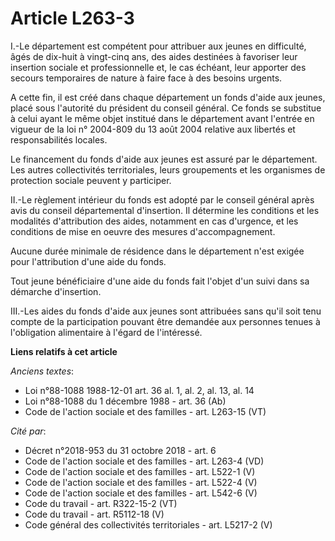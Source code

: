 # Article L263-3

I.-Le département est compétent pour attribuer aux jeunes en difficulté, âgés de dix-huit à vingt-cinq ans, des aides
destinées à favoriser leur insertion sociale et professionnelle et, le cas échéant, leur apporter des secours temporaires de
nature à faire face à des besoins urgents.

A cette fin, il est créé dans chaque département un fonds d'aide aux jeunes, placé sous l'autorité du président du conseil
général. Ce fonds se substitue à celui ayant le même objet institué dans le département avant l'entrée en vigueur de la loi
n° 2004-809 du 13 août 2004 relative aux libertés et responsabilités locales. 

Le financement du fonds d'aide aux jeunes est assuré par le département. Les autres collectivités territoriales, leurs
groupements et les organismes de protection sociale peuvent y participer. 

II.-Le règlement intérieur du fonds est adopté par le conseil général après avis du conseil départemental d'insertion. Il
détermine les conditions et les modalités d'attribution des aides, notamment en cas d'urgence, et les conditions de mise en
oeuvre des mesures d'accompagnement. 

Aucune durée minimale de résidence dans le département n'est exigée pour l'attribution d'une aide du fonds. 

Tout jeune bénéficiaire d'une aide du fonds fait l'objet d'un suivi dans sa démarche d'insertion. 

III.-Les aides du fonds d'aide aux jeunes sont attribuées sans qu'il soit tenu compte de la participation pouvant être
demandée aux personnes tenues à l'obligation alimentaire à l'égard de l'intéressé.

**Liens relatifs à cet article**

_Anciens textes_:

  - Loi n°88-1088 1988-12-01 art. 36 al. 1, al. 2, al. 13, al. 14
  - Loi n°88-1088 du 1 décembre 1988 - art. 36 (Ab)
  - Code de l'action sociale et des familles - art. L263-15 (VT)

_Cité par_:

  - Décret n°2018-953 du 31 octobre 2018 - art. 6
  - Code de l'action sociale et des familles - art. L263-4 (VD)
  - Code de l'action sociale et des familles - art. L522-1 (V)
  - Code de l'action sociale et des familles - art. L522-4 (V)
  - Code de l'action sociale et des familles - art. L542-6 (V)
  - Code du travail - art. R322-15-2 (VT)
  - Code du travail - art. R5112-18 (V)
  - Code général des collectivités territoriales - art. L5217-2 (V)
